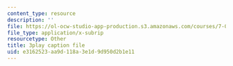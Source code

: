 ```yaml
---
content_type: resource
description: ''
file: https://ol-ocw-studio-app-production.s3.amazonaws.com/courses/7-016-introductory-biology-fall-2018/e3162523aa9d118a3e1d9d950d2b1e11_8jLy33vbtYM.srt
file_type: application/x-subrip
resourcetype: Other
title: 3play caption file
uid: e3162523-aa9d-118a-3e1d-9d950d2b1e11
---
```

